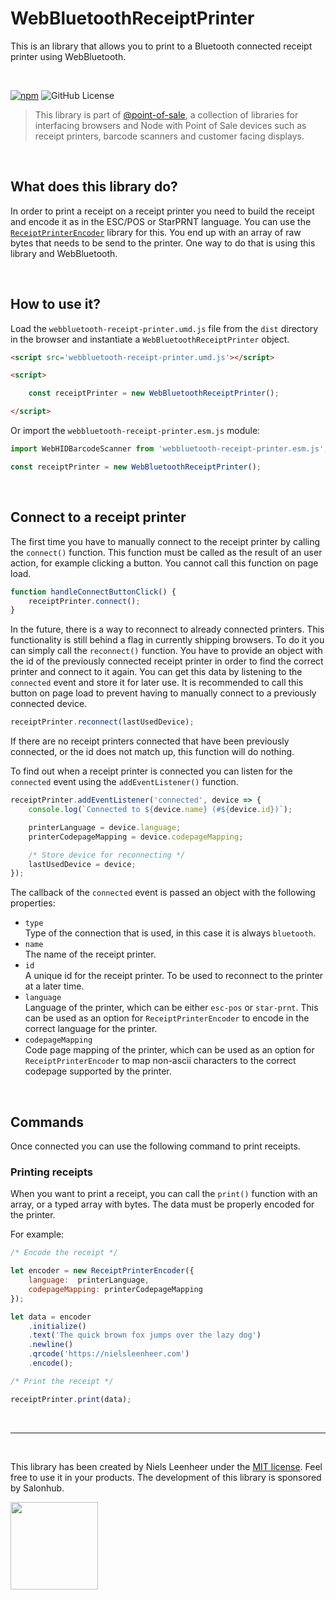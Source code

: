 # WebBluetoothReceiptPrinter

This is an library that allows you to print to a Bluetooth connected receipt printer using WebBluetooth.

<br>

[![npm](https://img.shields.io/npm/v/@point-of-sale/webbluetooth-receipt-printer)](https://www.npmjs.com/@point-of-sale/webbluetooth-receipt-printer)
![GitHub License](https://img.shields.io/github/license/NielsLeenheer/WebBluetoothReceiptPrinter)


> This library is part of [@point-of-sale](https://point-of-sale.dev), a collection of libraries for interfacing browsers and Node with Point of Sale devices such as receipt printers, barcode scanners and customer facing displays.

<br>

## What does this library do?

In order to print a receipt on a receipt printer you need to build the receipt and encode it as in the ESC/POS or StarPRNT language. You can use the [`ReceiptPrinterEncoder`](https://github.com/NielsLeenheer/ReceiptPrinterEncoder) library for this. You end up with an array of raw bytes that needs to be send to the printer. One way to do that is using this library and WebBluetooth.

<br>

## How to use it?

Load the `webbluetooth-receipt-printer.umd.js` file from the `dist` directory in the browser and instantiate a `WebBluetoothReceiptPrinter` object. 

```html
<script src='webbluetooth-receipt-printer.umd.js'></script>

<script>

    const receiptPrinter = new WebBluetoothReceiptPrinter();

</script>
```

Or import the `webbluetooth-receipt-printer.esm.js` module:

```js
import WebHIDBarcodeScanner from 'webbluetooth-receipt-printer.esm.js';

const receiptPrinter = new WebBluetoothReceiptPrinter();
```

<br>

## Connect to a receipt printer

The first time you have to manually connect to the receipt printer by calling the `connect()` function. This function must be called as the result of an user action, for example clicking a button. You cannot call this function on page load.

```js
function handleConnectButtonClick() {
    receiptPrinter.connect();
}
```

In the future, there is a way to reconnect to already connected printers. This functionality is still behind a flag in currently shipping browsers. To do it you can simply call the `reconnect()` function. You have to provide an object with the id of the previously connected receipt printer in order to find the correct printer and connect to it again. You can get this data by listening to the `connected` event and store it for later use. It is recommended to call this button on page load to prevent having to manually connect to a previously connected device. 

```js
receiptPrinter.reconnect(lastUsedDevice);
```

If there are no receipt printers connected that have been previously connected, or the id does not match up, this function will do nothing.

To find out when a receipt printer is connected you can listen for the `connected` event using the `addEventListener()` function.

```js
receiptPrinter.addEventListener('connected', device => {
    console.log(`Connected to ${device.name} (#${device.id})`);

    printerLanguage = device.language;
    printerCodepageMapping = device.codepageMapping;

    /* Store device for reconnecting */
    lastUsedDevice = device;
});
```

The callback of the `connected` event is passed an object with the following properties:

-   `type`<br>
    Type of the connection that is used, in this case it is always `bluetooth`.
-   `name`<br>
    The name of the receipt printer.
-   `id`<br>
    A unique id for the receipt printer. To be used to reconnect to the printer at a later time.
-   `language`<br>
    Language of the printer, which can be either `esc-pos` or `star-prnt`. This can be used as an option for `ReceiptPrinterEncoder` to encode in the correct language for the printer.
-   `codepageMapping`<br>
    Code page mapping of the printer, which can be used as an option for `ReceiptPrinterEncoder` to map non-ascii characters to the correct codepage supported by the printer. 

<br>

## Commands

Once connected you can use the following command to print receipts.

### Printing receipts

When you want to print a receipt, you can call the `print()` function with an array, or a typed array with bytes. The data must be properly encoded for the printer. 

For example:

```js
/* Encode the receipt */

let encoder = new ReceiptPrinterEncoder({
    language:  printerLanguage,
    codepageMapping: printerCodepageMapping
});

let data = encoder
    .initialize()
    .text('The quick brown fox jumps over the lazy dog')
    .newline()
    .qrcode('https://nielsleenheer.com')
    .encode();

/* Print the receipt */

receiptPrinter.print(data);
```

<br>

-----

<br>

This library has been created by Niels Leenheer under the [MIT license](LICENSE). Feel free to use it in your products. The  development of this library is sponsored by Salonhub.

<a href="https://salohub.nl"><img src="https://salonhub.nl/assets/images/salonhub.svg" width=140></a>

